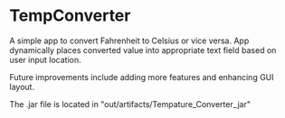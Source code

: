 # TempConverter
A simple app to convert Fahrenheit to Celsius or vice versa. App dynamically places converted value into appropriate text field based on user input location. 

Future improvements include adding more features and enhancing GUI layout.

The .jar file is located in "out/artifacts/Tempature_Converter_jar"
